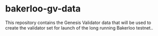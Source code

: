 # bakerloo-gv-data
This repository contains the Genesis Validator data that will be used to create the validator set for launch of the long running Bakerloo testnet..
